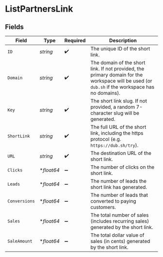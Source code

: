 # ListPartnersLink


## Fields

| Field                                                                                                                                           | Type                                                                                                                                            | Required                                                                                                                                        | Description                                                                                                                                     |
| ----------------------------------------------------------------------------------------------------------------------------------------------- | ----------------------------------------------------------------------------------------------------------------------------------------------- | ----------------------------------------------------------------------------------------------------------------------------------------------- | ----------------------------------------------------------------------------------------------------------------------------------------------- |
| `ID`                                                                                                                                            | *string*                                                                                                                                        | :heavy_check_mark:                                                                                                                              | The unique ID of the short link.                                                                                                                |
| `Domain`                                                                                                                                        | *string*                                                                                                                                        | :heavy_check_mark:                                                                                                                              | The domain of the short link. If not provided, the primary domain for the workspace will be used (or `dub.sh` if the workspace has no domains). |
| `Key`                                                                                                                                           | *string*                                                                                                                                        | :heavy_check_mark:                                                                                                                              | The short link slug. If not provided, a random 7-character slug will be generated.                                                              |
| `ShortLink`                                                                                                                                     | *string*                                                                                                                                        | :heavy_check_mark:                                                                                                                              | The full URL of the short link, including the https protocol (e.g. `https://dub.sh/try`).                                                       |
| `URL`                                                                                                                                           | *string*                                                                                                                                        | :heavy_check_mark:                                                                                                                              | The destination URL of the short link.                                                                                                          |
| `Clicks`                                                                                                                                        | **float64*                                                                                                                                      | :heavy_minus_sign:                                                                                                                              | The number of clicks on the short link.                                                                                                         |
| `Leads`                                                                                                                                         | **float64*                                                                                                                                      | :heavy_minus_sign:                                                                                                                              | The number of leads the short link has generated.                                                                                               |
| `Conversions`                                                                                                                                   | **float64*                                                                                                                                      | :heavy_minus_sign:                                                                                                                              | The number of leads that converted to paying customers.                                                                                         |
| `Sales`                                                                                                                                         | **float64*                                                                                                                                      | :heavy_minus_sign:                                                                                                                              | The total number of sales (includes recurring sales) generated by the short link.                                                               |
| `SaleAmount`                                                                                                                                    | **float64*                                                                                                                                      | :heavy_minus_sign:                                                                                                                              | The total dollar value of sales (in cents) generated by the short link.                                                                         |